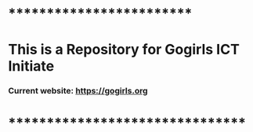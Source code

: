 # ************************
# This is a Repository for Gogirls ICT Initiate
### Current website: https://gogirls.org
# *******************************